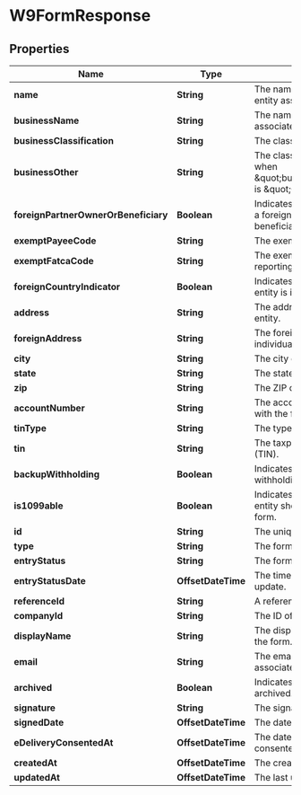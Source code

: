 

# W9FormResponse


## Properties

| Name | Type | Description | Notes |
|------------ | ------------- | ------------- | -------------|
|**name** | **String** | The name of the individual or entity associated with the form. |  [optional] |
|**businessName** | **String** | The name of the business associated with the form. |  [optional] |
|**businessClassification** | **String** | The classification of the business. |  [optional] |
|**businessOther** | **String** | The classification description when \&quot;businessClassification\&quot; is \&quot;Other\&quot;. |  [optional] |
|**foreignPartnerOwnerOrBeneficiary** | **Boolean** | Indicates whether the individual is a foreign partner, owner, or beneficiary. |  [optional] |
|**exemptPayeeCode** | **String** | The exempt payee code. |  [optional] |
|**exemptFatcaCode** | **String** | The exemption from FATCA reporting code. |  [optional] |
|**foreignCountryIndicator** | **Boolean** | Indicates whether the individual or entity is in a foreign country. |  [optional] |
|**address** | **String** | The address of the individual or entity. |  [optional] |
|**foreignAddress** | **String** | The foreign address of the individual or entity. |  [optional] |
|**city** | **String** | The city of the address. |  [optional] |
|**state** | **String** | The state of the address. |  [optional] |
|**zip** | **String** | The ZIP code of the address. |  [optional] |
|**accountNumber** | **String** | The account number associated with the form. |  [optional] |
|**tinType** | **String** | The type of TIN provided. |  [optional] |
|**tin** | **String** | The taxpayer identification number (TIN). |  [optional] |
|**backupWithholding** | **Boolean** | Indicates whether backup withholding applies. |  [optional] |
|**is1099able** | **Boolean** | Indicates whether the individual or entity should be issued a 1099 form. |  [optional] |
|**id** | **String** | The unique identifier for the form. |  [optional] |
|**type** | **String** | The form type. |  [optional] |
|**entryStatus** | **String** | The form status. |  [optional] |
|**entryStatusDate** | **OffsetDateTime** | The timestamp for the latest status update. |  [optional] |
|**referenceId** | **String** | A reference identifier for the form. |  [optional] |
|**companyId** | **String** | The ID of the associated company. |  [optional] |
|**displayName** | **String** | The display name associated with the form. |  [optional] |
|**email** | **String** | The email address of the individual associated with the form. |  [optional] |
|**archived** | **Boolean** | Indicates whether the form is archived. |  [optional] |
|**signature** | **String** | The signature of the form. |  [optional] |
|**signedDate** | **OffsetDateTime** | The date the form was signed. |  [optional] |
|**eDeliveryConsentedAt** | **OffsetDateTime** | The date when e-delivery was consented. |  [optional] |
|**createdAt** | **OffsetDateTime** | The creation date of the form. |  [optional] |
|**updatedAt** | **OffsetDateTime** | The last updated date of the form. |  [optional] |



